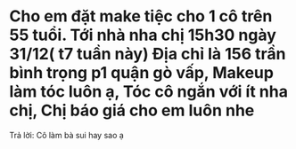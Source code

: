 # Cho em đặt make tiệc cho 1 cô trên 55 tuổi. Tới nhà nha chị 15h30 ngày 31/12( t7 tuần này) Địa chỉ là 156 trần bình trọng p1 quận gò vấp, Makeup làm tóc luôn ạ, Tóc cô ngắn với ít nha chị, Chị báo giá cho em luôn nhe

Trả lời: Cô làm bà sui hay sao ạ